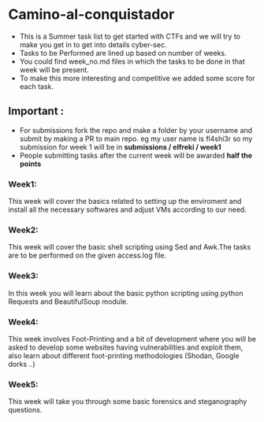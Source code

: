 # Camino-al-conquistador
* This is a Summer task list to get started with CTFs and we will try to make you get in to get into details cyber-sec.
* Tasks to be Performed are lined up based on number of weeks.
* You could find week_no.md files in which the tasks to be done in that week will be present. 
* To make this more interesting and competitive we added some score for each task.

## Important :
* For submissions fork the repo and make a folder by your username and submit by making a PR to main repo. eg  my user name is fl4shi3r so my submission for week 1 will be in  **submissions / elfreki / week1**
* People submitting tasks after the current week will be awarded **half the points**

### Week1:
This week will cover the basics related to setting up the enviroment and install all the necessary softwares and adjust VMs according to our need.

### Week2:
This week will cover the basic shell scripting using Sed and Awk.The tasks are to be performed on the given access.log file.

### Week3:
In this week you will learn about the basic python scripting using python Requests and BeautifulSoup module.

### Week4:
This week involves Foot-Printing and a bit of development where you will be asked to develop some websites having vulnerabilities and exploit them, also learn about different foot-printing methodologies (Shodan, Google dorks ..)

### Week5:
This week will take you through some basic forensics and steganography questions.
